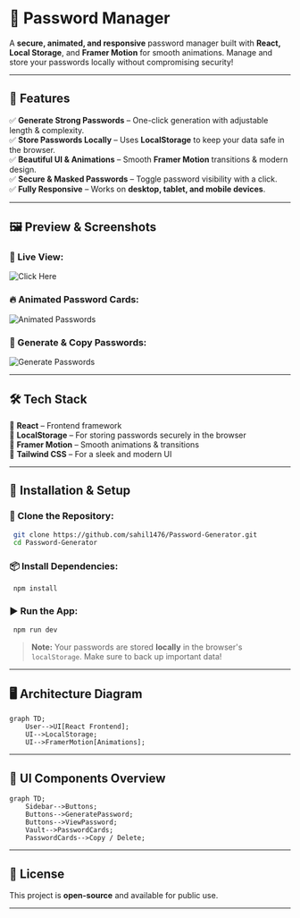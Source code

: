 # 🔑 Password Manager

A **secure, animated, and responsive** password manager built with **React, Local Storage**, and **Framer Motion** for smooth animations. Manage and store your passwords locally without compromising security!

---

## 📌 Features

✅ **Generate Strong Passwords** – One-click generation with adjustable length & complexity.  
✅ **Store Passwords Locally** – Uses **LocalStorage** to keep your data safe in the browser.  
✅ **Beautiful UI & Animations** – Smooth **Framer Motion** transitions & modern design.  
✅ **Secure & Masked Passwords** – Toggle password visibility with a click.  
✅ **Fully Responsive** – Works on **desktop, tablet, and mobile devices**.  

---

## 🖼️ Preview & Screenshots

### 📌 Live View:
![Click Here](https://password-generator-wheat-phi.vercel.app/)

### 🔥 Animated Password Cards:
![Animated Passwords](https://via.placeholder.com/800x400.png?text=Animated+Password+Cards)

### 🔧 Generate & Copy Passwords:
![Generate Passwords](https://via.placeholder.com/800x400.png?text=Generate+%26+Copy+Passwords)

---

## 🛠️ Tech Stack

🔹 **React** – Frontend framework  
🔹 **LocalStorage** – For storing passwords securely in the browser  
🔹 **Framer Motion** – Smooth animations & transitions  
🔹 **Tailwind CSS** – For a sleek and modern UI  

---

## 🚀 Installation & Setup

### 🔧 Clone the Repository:
```bash
 git clone https://github.com/sahil1476/Password-Generator.git
 cd Password-Generator
```

### 📦 Install Dependencies:
```bash
 npm install
```

### ▶️ Run the App:
```bash
 npm run dev
```

> **Note:** Your passwords are stored **locally** in the browser's `localStorage`. Make sure to back up important data!

---

## 🖥️ Architecture Diagram

```mermaid
graph TD;
    User-->UI[React Frontend];
    UI-->LocalStorage;
    UI-->FramerMotion[Animations];
```

---

## 🎨 UI Components Overview

```mermaid
graph TD;
    Sidebar-->Buttons;
    Buttons-->GeneratePassword;
    Buttons-->ViewPassword;
    Vault-->PasswordCards;
    PasswordCards-->Copy / Delete;
```

---

## 📜 License

This project is **open-source** and available for public use.

---



